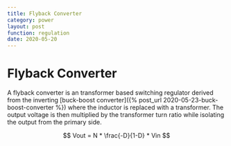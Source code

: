 ```yaml
---
title: Flyback Converter
category: power
layout: post
function: regulation
date: 2020-05-20
---
```


# Flyback Converter

<object type="image/svg+xml" data="{{site.baseurl}}/out/svg/flyback converter.svg" alt="" width="500" height="200"></object>

A flyback converter is an transformer based switching regulator derived from the inverting [buck-boost converter]({% post_url 2020-05-23-buck-boost-converter %}) where the inductor is replaced with a transformer. 
The output voltage is then multiplied by the transformer turn ratio while isolating the output from the primary side.

$$ Vout = N * \frac{-D}{1-D} * Vin $$